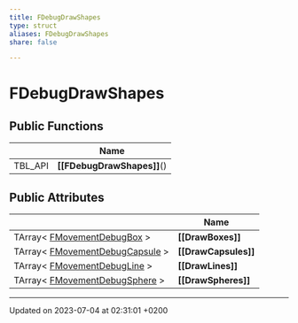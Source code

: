 ```yaml
---
title: FDebugDrawShapes
type: struct
aliases: FDebugDrawShapes
share: false

---
```


# FDebugDrawShapes





## Public Functions

|                | Name           |
| -------------- | -------------- |
| TBL_API | **[[FDebugDrawShapes]]**() |

## Public Attributes

|                | Name           |
| -------------- | -------------- |
| TArray< [FMovementDebugBox](/docs/SDK/Source/Classes/structFMovementDebugBox.md) > | **[[DrawBoxes]]**  |
| TArray< [FMovementDebugCapsule](/docs/SDK/Source/Classes/structFMovementDebugCapsule.md) > | **[[DrawCapsules]]**  |
| TArray< [FMovementDebugLine](/docs/SDK/Source/Classes/structFMovementDebugLine.md) > | **[[DrawLines]]**  |
| TArray< [FMovementDebugSphere](/docs/SDK/Source/Classes/structFMovementDebugSphere.md) > | **[[DrawSpheres]]**  |

-------------------------------

Updated on 2023-07-04 at 02:31:01 +0200